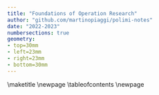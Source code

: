 ```yaml
---
title: "Foundations of Operation Research"
author: "github.com/martinopiaggi/polimi-notes"
date: "2022-2023"
numbersections: true
geometry: 
- top=30mm
- left=23mm
- right=23mm
- bottom=30mm
---
```


\maketitle
\newpage
\tableofcontents
\newpage